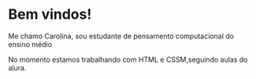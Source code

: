 # Bem vindos!
Me chamo Carolina, sou estudante de pensamento computacional do ensino médio 


No momento estamos trabalhando com HTML e CSSM,seguindo aulas do alura.
